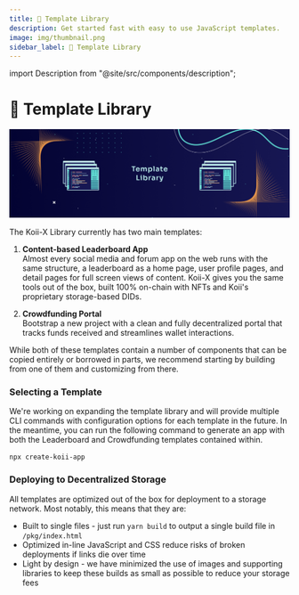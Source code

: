 ```yaml
---
title: 🚚 Template Library
description: Get started fast with easy to use JavaScript templates.
image: img/thumbnail.png
sidebar_label: 🚚 Template Library
---
```


import Description from "@site/src/components/description";

# 🚚 Template Library

![Banner](../img/Template_Library.png)

<Description
  text="Get started fast with easy to use JavaScript templates"
/>

The Koii-X Library currently has two main templates:

1. **Content-based Leaderboard App**  
   Almost every social media and forum app on the web runs with the same structure, a leaderboard as a home page, user profile pages, and detail pages for full screen views of content. Koii-X gives you the same tools out of the box, built 100% on-chain with NFTs and Koii's proprietary storage-based DIDs.

2. **Crowdfunding Portal**  
   Bootstrap a new project with a clean and fully decentralized portal that tracks funds received and streamlines wallet interactions.

While both of these templates contain a number of components that can be copied entirely or borrowed in parts, we recommend starting by building from one of them and customizing from there.&#x20;

### Selecting a Template

We're working on expanding the template library and will provide multiple CLI commands with configuration options for each template in the future. In the meantime, you can run the following command to generate an app with both the Leaderboard and Crowdfunding templates contained within.

```
npx create-koii-app
```

### **Deploying to Decentralized Storage**

All templates are optimized out of the box for deployment to a storage network. Most notably, this means that they are:

- Built to single files - just run `yarn build` to output a single build file in `/pkg/index.html`
- Optimized in-line JavaScript and CSS reduce risks of broken deployments if links die over time
- Light by design - we have minimized the use of images and supporting libraries to keep these builds as small as possible to reduce your storage fees
